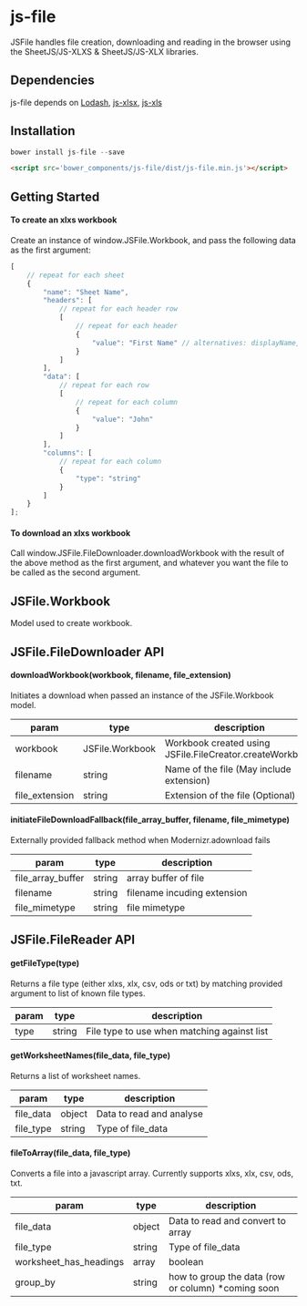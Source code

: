 # js-file

JSFile handles file creation, downloading and reading in the browser using the SheetJS/JS-XLXS & SheetJS/JS-XLX libraries.


## Dependencies
js-file depends on [Lodash](https://github.com/lodash/lodash), [js-xlsx](https://github.com/SheetJS/js-xlsx), [js-xls](https://github.com/SheetJS/js-xls) 


## Installation

```js
bower install js-file --save
```
```html
<script src='bower_components/js-file/dist/js-file.min.js'></script>
```


## Getting Started

#### To create an xlxs workbook

Create an instance of window.JSFile.Workbook, and pass the following data as the first argument:

```js
[
    // repeat for each sheet
    {
        "name": "Sheet Name",
        "headers": [        
            // repeat for each header row
            [
                // repeat for each header
                {
                    "value": "First Name" // alternatives: displayName, display_name, name, label 
                }
            ]
        ],
        "data": [
            // repeat for each row
            [            
                // repeat for each column
                {
                    "value": "John"
                }
            ]
        ],
        "columns": [        
            // repeat for each column
            {
                "type": "string"
            }
        ]
    }
];

```


#### To download an xlxs workbook

Call window.JSFile.FileDownloader.downloadWorkbook with the result of the above method as the first argument, and whatever you want the file to be called as the second argument.


## JSFile.Workbook

Model used to create workbook.


## JSFile.FileDownloader API

#### downloadWorkbook(workbook, filename, file_extension)

Initiates a download when passed an instance of the JSFile.Workbook model.

| param            | type             | description                                                    |
| ---------------- | ---------------- | -------------------------------------------------------------- |
| workbook         | JSFile.Workbook  | Workbook created using JSFile.FileCreator.createWorkbook       |
| filename         | string           | Name of the file (May include extension)                       |
| file_extension   | string           | Extension of the file (Optional)                               |


#### initiateFileDownloadFallback(file_array_buffer, filename, file_mimetype)

Externally provided fallback method when Modernizr.adownload fails

| param             | type     | description                   |
| ----------------- | -------- | ----------------------------- |
| file_array_buffer | string   | array buffer of file          |
| filename          | string   | filename incuding extension   |
| file_mimetype     | string   | file mimetype                 |


## JSFile.FileReader API

#### getFileType(type)

Returns a file type (either xlxs, xlx, csv, ods or txt) by matching provided argument to list of known file types.

| param  | type    | description                                  |
| ------ | ------- | -------------------------------------------- |
| type   | string  | File type to use when matching against list  |


#### getWorksheetNames(file_data, file_type)

Returns a list of worksheet names.

| param     | type    | description                                  |
| --------- | ------- | -------------------------------------------- |
| file_data | object  | Data to read and analyse                     |
| file_type | string  | Type of file_data                            |


#### fileToArray(file_data, file_type)

Converts a file into a javascript array. Currently supports xlxs, xlx, csv, ods, txt.

| param                  | type           | description                                        |
| ---------------------- | -------------- | -------------------------------------------------- |
| file_data              | object         | Data to read and convert to array                  |
| file_type              | string         | Type of file_data                                  |
| worksheet_has_headings | array|boolean  | whether or not sheet/s has/have a heading row      |
| group_by               | string         | how to group the data (row or column) *coming soon |

